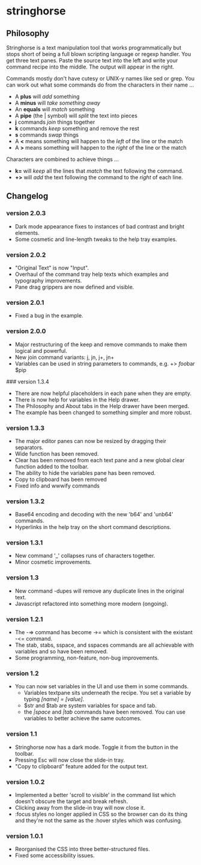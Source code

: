 # stringhorse

## Philosophy

Stringhorse is a text manipulation tool that works programmatically but stops short of being a full blown scripting language or regexp handler. You get three text panes. Paste the source text into the left and write your command recipe into the middle. The output will appear in the right.

Commands mostly don't have cutesy or UNIX-y names like sed or grep. You can work out what some commands do from the characters in their name …

* A **plus** will _add_ something
* A **minus** will _take something away_
* An **equals** will _match_ something
* A **pipe** (the | symbol) will _split_ the text into pieces
* **j** commands _join_ things together
* **k** commands _keep_ something and remove the rest
* **s** commands _swap_ things
* A **<** means something will happen to the _left_ of the line or the match
* A **>** means something will happen to the _right_ of the line or the match

Characters are combined to achieve things …

* **k=** will _keep_ all the lines that _match_ the text following the command.
* **+>** will _add_ the text following the command to the _right_ of each line.

## Changelog

### version 2.0.3
* Dark mode appearance fixes to instances of bad contrast and bright elements.
* Some cosmetic and line-length tweaks to the help tray examples.

### version 2.0.2
* "Original Text" is now "Input".
* Overhaul of the command tray help texts which examples and typography improvements.
* Pane drag grippers are now defined and visible.

### version 2.0.1
* Fixed a bug in the example.

### version 2.0.0
* Major restructuring of the keep and remove commands to make them logical and powerful.
* New join command variants: j, jn, j+, jn+
* Variables can be used in string parameters to commands, e.g. +> $foo$bar $pip

### version 1.3.4
* There are now helpful placeholders in each pane when they are empty.
* There is now help for variables in the Help drawer.
* The Philosophy and About tabs in the Help drawer have been merged.
* The example has been changed to something simpler and more robust.

### version 1.3.3
 * The major editor panes can now be resized by dragging their separators.
 * Wide function has been removed.
 * Clear has been removed from each text pane and a new global clear function added to the toolbar.
 * The ability to hide the variables pane has been removed.
 * Copy to clipboard has been removed
 * Fixed info and wwwify commands

### version 1.3.2
 * Base64 encoding and decoding with the new 'b64' and 'unb64' commands.
 * Hyperlinks in the help tray on the short command descriptions.

### version 1.3.1
 * New command '_' collapses runs of characters together.
 * Minor cosmetic improvements.

### version 1.3
 * New command -dupes will remove any duplicate lines in the original text.
 * Javascript refactored into something more modern (ongoing).

### version 1.2.1
 * The -=> command has become ->= which is consistent with the existant -<= command. 
 * The stab, stabs, sspace, and sspaces commands are all achievable with variables and so have been removed.
 * Some programming, non-feature, non-bug improvements.

### version 1.2
 * You can now set variables in the UI and use them in some commands.
   * Variables textpane sits underneath the recipe. You set a variable by typing _[name] = [value]_.
   * $str and $tab are system variables for space and tab.
   * the _|space_ and _|tab_ commands have been removed. You can use variables to better achieve the same outcomes.

### version 1.1
* Stringhorse now has a dark mode. Toggle it from the button in the toolbar.
* Pressing Esc will now close the slide-in tray.
* "Copy to clipboard" feature added for the output text.

### version 1.0.2
* Implemented a better 'scroll to visible' in the command list which doesn't obscure the target and break refresh.
* Clicking away from the slide-in tray will now close it.
* :focus styles no longer applied in CSS so the browser can do its thing and they're not the same as the :hover styles which was confusing.

### version 1.0.1
* Reorganised the CSS into three better-structured files.
* Fixed some accessibility issues.